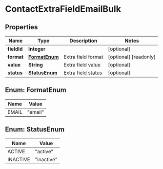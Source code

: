 

# ContactExtraFieldEmailBulk

## Properties

Name | Type | Description | Notes
------------ | ------------- | ------------- | -------------
**fieldId** | **Integer** |  |  [optional]
**format** | [**FormatEnum**](#FormatEnum) | Extra field format |  [optional] [readonly]
**value** | **String** | Extra field value |  [optional]
**status** | [**StatusEnum**](#StatusEnum) | Extra field status |  [optional]



## Enum: FormatEnum

Name | Value
---- | -----
EMAIL | &quot;email&quot;



## Enum: StatusEnum

Name | Value
---- | -----
ACTIVE | &quot;active&quot;
INACTIVE | &quot;inactive&quot;



